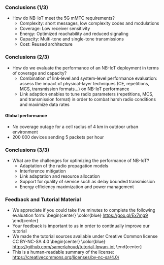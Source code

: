 ### Conclusions (1/3)
<!--
- What are the requirements and characteristics of mMTC in 5G?
    - Devices function for many years on a single battery charge
    - Devices communicate from locations where shadowing and path loss would limit the usefulness of more traditional cellular technologies
    - High density of connections at low data rates?
    - Latency?
-->
- How do NB-IoT meet the 5G mMTC requirements?
    - Complexity: short messages, low complexity codes and modulations
    - Coverage: Low receiver sensitivity
    - Energy: Optimized reachability and reduced signaling
    - Capacity: Multi-tone and single-tone transmissions
    - Cost: Reused architecture

### Conclusions (2/3) 
- How do we evaluate the performance of an NB-IoT deployment in terms of coverage and capacity?
    - Combination of link-level and system-level performance evaluation: assess the impact of physical-layer techniques (CE, repetitions, MCS, transmission formats...) on NB-IoT performance
    - Link adaption enables to tune radio parameters (repetitions, MCS, and transmission format) in order to combat harsh radio conditions and maximize data rates

#### Global performance
- No coverage outage for a cell radius of 4 km in outdoor urban environment
- 200 000 devices sending 5 packets per hour

### Conclusions (3/3)
- What are the challenges for optimizing the performance of NB-IoT?
    - Adaptation of the radio propagation models
    - Interference mitigation
    - Link adaptation and resource allocation
    - Support for quality of service such as delay bounded transmission
    - Energy efficiency maximization and power management

### Feedback and Tutorial Material
- We appreciate if you could take five minutes to complete the following evaluation form:
\begin{center}
\color{blue}
https://goo.gl/Ex7mg9
\end{center}
- Your feedback is important to us in order to continually improve our tutorial
- We made the tutorial sources available under Creative Common license CC BY-NC-SA 4.0
\begin{center}
\color{blue}
https://github.com/samerlahoud/tutorial-lpwan-iot
\end{center}
- This is a human-readable summary of the license: https://creativecommons.org/licenses/by-nc-sa/4.0/
